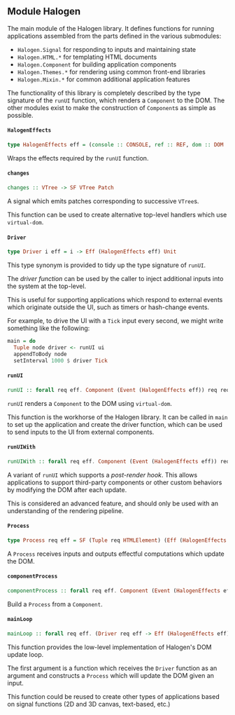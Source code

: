 ## Module Halogen

The main module of the Halogen library. It defines functions for running applications
assembled from the parts defined in the various submodules:

- `Halogen.Signal` for responding to inputs and maintaining state
- `Halogen.HTML.*` for templating HTML documents
- `Halogen.Component` for building application components
- `Halogen.Themes.*` for rendering using common front-end libraries
- `Halogen.Mixin.*` for common additional application features

The functionality of this library is completely described by the type signature of the `runUI`
function, which renders a `Component` to the DOM. The other modules exist to make the construction
of `Component`s as simple as possible.


#### `HalogenEffects`

``` purescript
type HalogenEffects eff = (console :: CONSOLE, ref :: REF, dom :: DOM | eff)
```

Wraps the effects required by the `runUI` function.

#### `changes`

``` purescript
changes :: VTree -> SF VTree Patch
```

A signal which emits patches corresponding to successive `VTree`s.

This function can be used to create alternative top-level handlers which use `virtual-dom`.

#### `Driver`

``` purescript
type Driver i eff = i -> Eff (HalogenEffects eff) Unit
```

This type synonym is provided to tidy up the type signature of `runUI`.

The _driver function_ can be used by the caller to inject additional inputs into the system at the top-level.

This is useful for supporting applications which respond to external events which originate
outside the UI, such as timers or hash-change events.

For example, to drive the UI with a `Tick` input every second, we might write something like the following:

```purescript
main = do
  Tuple node driver <- runUI ui
  appendToBody node
  setInterval 1000 $ driver Tick
```

#### `runUI`

``` purescript
runUI :: forall req eff. Component (Event (HalogenEffects eff)) req req -> Eff (HalogenEffects eff) (Tuple HTMLElement (Driver req eff))
```

`runUI` renders a `Component` to the DOM using `virtual-dom`.

This function is the workhorse of the Halogen library. It can be called in `main`
to set up the application and create the driver function, which can be used to
send inputs to the UI from external components.

#### `runUIWith`

``` purescript
runUIWith :: forall req eff. Component (Event (HalogenEffects eff)) req req -> (req -> HTMLElement -> Driver req eff -> Eff (HalogenEffects eff) Unit) -> Eff (HalogenEffects eff) (Tuple HTMLElement (Driver req eff))
```

A variant of `runUI` which supports a _post-render hook_. This allows applications
to support third-party components or other custom behaviors by modifying the DOM after
each update.

This is considered an advanced feature, and should only be used with an understanding of
the rendering pipeline.

#### `Process`

``` purescript
type Process req eff = SF (Tuple req HTMLElement) (Eff (HalogenEffects eff) HTMLElement)
```

A `Process` receives inputs and outputs effectful computations which update the DOM.

#### `componentProcess`

``` purescript
componentProcess :: forall req eff. Component (Event (HalogenEffects eff)) req req -> (req -> HTMLElement -> Driver req eff -> Eff (HalogenEffects eff) Unit) -> Driver req eff -> Tuple HTMLElement (Process req eff)
```

Build a `Process` from a `Component`.

#### `mainLoop`

``` purescript
mainLoop :: forall req eff. (Driver req eff -> Eff (HalogenEffects eff) (Tuple HTMLElement (Process req eff))) -> Eff (HalogenEffects eff) (Tuple HTMLElement (Driver req eff))
```

This function provides the low-level implementation of Halogen's DOM update loop.

The first argument is a function which receives the `Driver` function as an argument and
constructs a `Process` which will update the DOM given an input.

This function could be reused to create other types of applications based on signal functions
(2D and 3D canvas, text-based, etc.)


